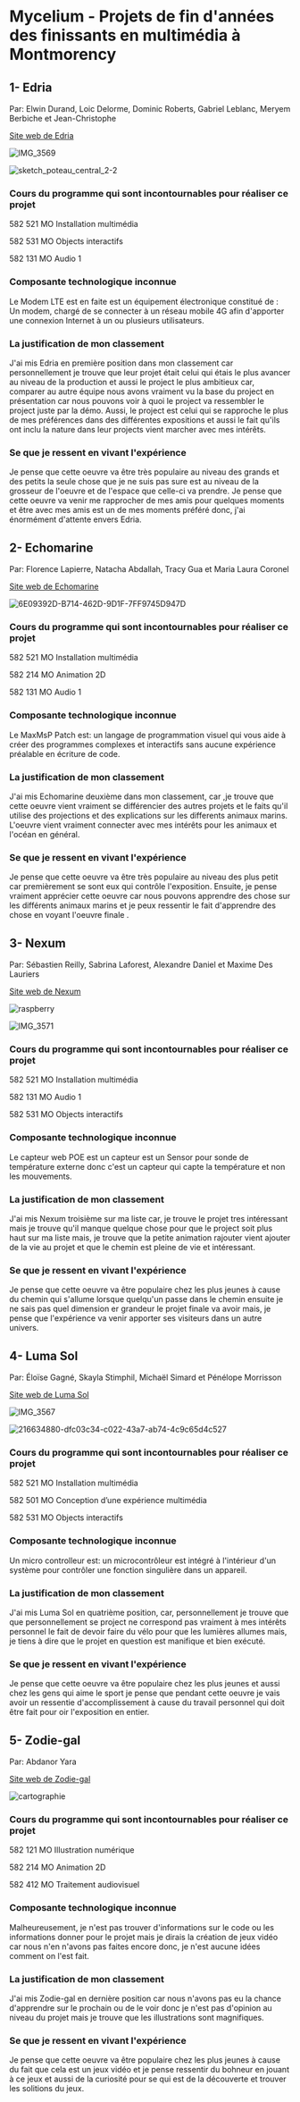 # Mycelium - Projets de fin d'années des finissants en multimédia à Montmorency
## 1- Edria
Par: Elwin Durand, Loic Delorme, Dominic Roberts, Gabriel Leblanc, Meryem Berbiche et Jean-Christophe 

[Site web de Edria](https://tim-montmorency.com/2023/projets/EDRIA/docs/web/index.html)

![IMG_3569](https://user-images.githubusercontent.com/112189518/236124994-02932e2c-8a7f-4c52-8712-fa9cc7f8cce7.jpeg)


![sketch_poteau_central_2-2](https://user-images.githubusercontent.com/112189518/236124520-cf8ff9a3-fb5d-4245-a577-f1265b7b3b9d.jpg)

### Cours du programme qui sont incontournables pour réaliser ce projet

582 521 MO Installation multimédia

582 531 MO Objects interactifs

582 131 MO Audio 1

### Composante technologique inconnue
Le Modem LTE est en faite est un équipement électronique constitué de : Un modem, chargé de se connecter à un réseau mobile 4G afin d'apporter une connexion Internet à un ou plusieurs utilisateurs.

### La justification de mon classement
J'ai mis Edria en première position dans mon classement car personnellement je trouve que leur projet était celui qui étais le plus avancer au niveau de la production et aussi le project le plus ambitieux car, comparer au autre équipe nous avons vraiment vu la base du project en présentation car nous pouvons voir à quoi le project va ressembler le project juste par la démo. Aussi, le project est celui qui se rapproche le plus de mes préférences dans des différentes expositions et aussi le fait qu'ils ont inclu la nature dans leur projects vient marcher avec mes intérêts.

### Se que je ressent en vivant l'expérience 
Je pense que cette oeuvre va être très populaire au niveau des grands et des petits la seule chose que je ne suis pas sure est au niveau de la grosseur de l'oeuvre et de l'espace que celle-ci va prendre. Je pense que cette oeuvre va venir me rapprocher de mes amis pour quelques moments et être avec mes amis est un de mes moments préféré donc, j'ai énormément d'attente envers Edria. 

## 2- Echomarine 
Par: Florence Lapierre, Natacha Abdallah, Tracy Gua et Maria Laura Coronel 

[Site web de Echomarine](https://tim-montmorency.com/2023/projets/Echomarine/docs/web/index.html)


![6E09392D-B714-462D-9D1F-7FF9745D947D](https://user-images.githubusercontent.com/112189518/236124868-e521e42a-fb52-4990-a0e9-54591e8b2293.JPG)



### Cours du programme qui sont incontournables pour réaliser ce projet

582 521 MO Installation multimédia

582 214 MO Animation 2D

582 131 MO Audio 1

### Composante technologique inconnue
Le MaxMsP Patch est: un langage de programmation visuel qui vous aide à créer des programmes complexes et interactifs sans aucune expérience préalable en écriture de code.

### La justification de mon classement
J'ai mis Echomarine deuxième dans mon classement, car ,je trouve que cette oeuvre vient vraiment se différencier des autres projets et le faits qu'il utilise des projections et des explications sur les differents animaux marins. L'oeuvre vient vraiment connecter avec mes intérêts pour les animaux et l'océan en général.

### Se que je ressent en vivant l'expérience 
Je pense que cette oeuvre va être très populaire au niveau des plus petit car premièrement se sont eux qui contrôle l'exposition. Ensuite, je pense vraiment apprécier cette oeuvre car nous pouvons apprendre des chose sur les différents animaux marins et je peux ressentir le fait d'apprendre des chose en voyant l'oeuvre finale .

## 3- Nexum 
Par: Sébastien Reilly, Sabrina Laforest, Alexandre Daniel et Maxime Des Lauriers

[Site web de Nexum](https://tim-montmorency.com/2023/projets/Nexum/docs/web/index.html)


![raspberry](https://user-images.githubusercontent.com/112189518/236124577-5767861b-1372-4f06-bfa1-74b7a3bbbe35.jpeg)

![IMG_3571](https://user-images.githubusercontent.com/112189518/236124754-ffedd05b-5a42-428c-abcd-fa840590011b.jpeg)


### Cours du programme qui sont incontournables pour réaliser ce projet

582 521 MO Installation multimédia

582 131 MO Audio 1

582 531 MO Objects interactifs

### Composante technologique inconnue
Le capteur web POE est un capteur est un Sensor pour sonde de température externe donc c'est un capteur qui capte la température et non les mouvements.

### La justification de mon classement
J'ai mis Nexum troisième sur ma liste car, je trouve le projet tres intéressant mais je trouve qu'il manque quelque chose pour que le project soit plus haut sur ma liste mais, je trouve que la petite animation rajouter vient ajouter de la vie au projet et que le chemin est pleine de vie et intéressant.

### Se que je ressent en vivant l'expérience 
Je pense que cette oeuvre va être populaire chez les plus jeunes à cause du chemin qui s'allume lorsque quelqu'un passe dans le chemin ensuite je ne sais pas quel dimension er grandeur le projet finale va avoir mais, je pense que l'expérience va venir apporter ses visiteurs dans un autre univers.

## 4- Luma Sol
Par: Éloïse Gagné, Skayla Stimphil, Michaël Simard et Pénélope Morrisson

[Site web de Luma Sol](https://tim-montmorency.com/2023/projets/LumaSol/docs/web/index.html)

![IMG_3567](https://user-images.githubusercontent.com/112189518/236124710-05eaa71d-0f74-4540-b1b9-e6afe9dbf391.jpeg)


![216634880-dfc03c34-c022-43a7-ab74-4c9c65d4c527](https://user-images.githubusercontent.com/112189518/236124261-f4c8d6c4-f12c-4cf3-8fc3-66aa0601ee60.png)


### Cours du programme qui sont incontournables pour réaliser ce projet

582 521 MO Installation multimédia

582 501 MO Conception d’une expérience multimédia

582 531 MO Objects interactifs

### Composante technologique inconnue
Un micro controlleur est: un microcontrôleur est intégré à l'intérieur d'un système pour contrôler une fonction singulière dans un appareil.

### La justification de mon classement
J'ai mis Luma Sol en quatrième position, car, personnellement je trouve que que personnellement se project ne correspond pas vraiment à mes intérêts personnel le fait de devoir faire du vélo pour que les lumières allumes mais, je tiens à dire que le projet en question est manifique et bien exécuté.

### Se que je ressent en vivant l'expérience 
Je pense que cette oeuvre va être populaire chez les plus jeunes et aussi chez les gens qui aime le sport je pense que pendant cette oeuvre je vais avoir un ressentie d'accomplissement à cause du travail personnel qui doit être fait pour oir l'exposition en entier.

## 5- Zodie-gal
Par: Abdanor Yara

[Site web de Zodie-gal](https://tim-montmorency.com/2023/projets/Zodie-Gal/docs/web/index.html)

![cartographie](https://user-images.githubusercontent.com/112189518/236124635-a706ef47-e489-469e-9d1e-548a331f7591.png)


### Cours du programme qui sont incontournables pour réaliser ce projet

582 121 MO Illustration numérique

582 214 MO Animation 2D

582 412 MO Traitement audiovisuel

### Composante technologique inconnue
Malheureusement, je n'est pas trouver d'informations sur le code ou les informations donner pour le projet mais je dirais la création de jeux vidéo car nous n'en n'avons pas faites encore donc, je n'est aucune idées comment on l'est fait.

### La justification de mon classement
J'ai mis Zodie-gal en dernière position car nous n'avons pas eu la chance d'apprendre sur le prochain ou de le voir donc je n'est pas d'opinion au niveau du projet mais je trouve que les illustrations sont magnifiques.

### Se que je ressent en vivant l'expérience 
Je pense que cette oeuvre va être populaire chez les plus jeunes à cause du fait que cela est un jeux vidéo et je pense ressentir du bohneur en jouant à ce jeux et aussi de la curiosité pour se qui est de la découverte et trouver les solitions du jeux.

